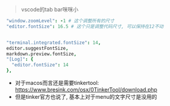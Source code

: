 > vscode的tab bar咪咪小

```coffeescript
"window.zoomLevel": -1 # 这个调整所有的尺寸
"editor.fontSize": 16.5 # 这个只是调整代码尺寸, 可以保持在12不动


"terminal.integrated.fontSize": 14,
editor.suggestFontSize,
markdown.preview.fontSize,
"[Log]": {
  "editor.fontSize": 14
},
```

- 对于macos而言还是需要tinkertool: https://www.bresink.com/osx/0TinkerTool/download.php
- 但是tinker官方也说了, 基本上对于menu的文字尺寸是没用的

